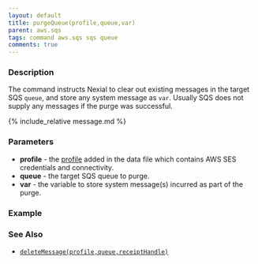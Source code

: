 ```yaml
---
layout: default
title: purgeQueue(profile,queue,var)
parent: aws.sqs
tags: command aws.sqs sqs queue
comments: true
---
```



### Description
The command instructs Nexial to clear out existing messages in the target SQS `queue`, and store any system message as 
`var`. Usually SQS does not supply any messages if the purge was successful.

{% include_relative message.md %}


### Parameters
- **profile** - the [profile](index#connection-setup) added in the data file which contains AWS SES credentials and 
  connectivity.
- **queue** - the target SQS queue to purge. 
- **var** - the variable to store system message(s) incurred as part of the purge.


### Example


### See Also
- [`deleteMessage(profile,queue,receiptHandle)`](deleteMessage(profile,queue,receiptHandle))
